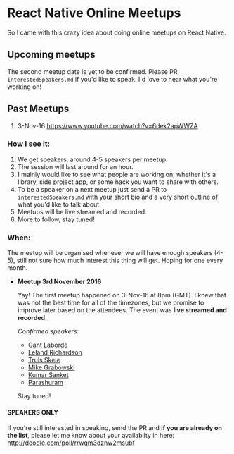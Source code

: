 React Native Online Meetups
===

So I came with this crazy idea about doing online meetups on React Native.

## Upcoming meetups

The second meetup date is yet to be confirmed. Please PR `interestedSpeakers.md` if you'd like to speak. I'd love to hear what you're working on!


## Past Meetups

1. 3-Nov-16 https://www.youtube.com/watch?v=6dek2apWWZA


### How I see it:

1. We get speakers, around 4-5 speakers per meetup.
2. The session will last around for an hour.
3. I mainly would like to see what people are working on, whether it's a library, side project app, or some hack you want to share with others.
4. To be a speaker on a next meetup just send a PR to `interestedSpeakers.md` with your short bio and a very short outline of what you'd like to talk about.
5. Meetups will be live streamed and recorded.
6. More to follow, stay tuned!

### When:

The meetup will be organised whenever we will have enough speakers (4-5), still not sure how much interest this thing will get. Hoping for one every month.

* **Meetup 3rd November 2016**

  Yay! The first meetup happened on 3-Nov-16 at 8pm (GMT). I knew that was not the best time for all of the timezones, but we promise to improve later based on the attendees. The event was **live streamed and recorded.**
  
  *Confirmed speakers:*
  - [Gant Laborde](https://github.com/GantMan)
  - [Leland Richardson](https://github.com/lelandrichardson)
  - [Truls Skeie](https://github.com/skeie)
  - [Mike Grabowski](https://github.com/grabbou)
  - [Kumar Sanket](https://github.com/sanketsahusoft)
  - [Parashuram](https://github.com/panarasi)

  Stay tuned!


#### SPEAKERS ONLY

If you're still interested in speaking, send the PR and **if you are already on the list**, please let me know about your availabilty in here: http://doodle.com/poll/rrwqm3dznw2msubf
